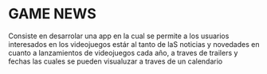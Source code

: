 #  GAME NEWS

Consiste en desarrolar una app en la cual se permite a los usuarios interesados en los videojuegos estár al tanto de laS noticias y novedades en cuanto a lanzamientos de videojuegos cada año, a traves de trailers y fechas las cuales se pueden visualuzar a traves de un calendario  
